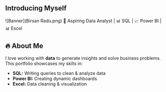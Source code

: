 ## Introducing Myself
![Banner](Birsan Radu.png)
🚀 Aspiring Data Analyst | 📊 SQL | 📈 Power BI | 📊 Excel  

## 🔥 About Me  
I love working with **data** to generate insights and solve business problems. This portfolio showcases my skills in:  
- **SQL:** Writing queries to clean & analyze data  
- **Power BI:** Creating dynamic dashboards  
- **Excel:** Data cleaning & visualization  

